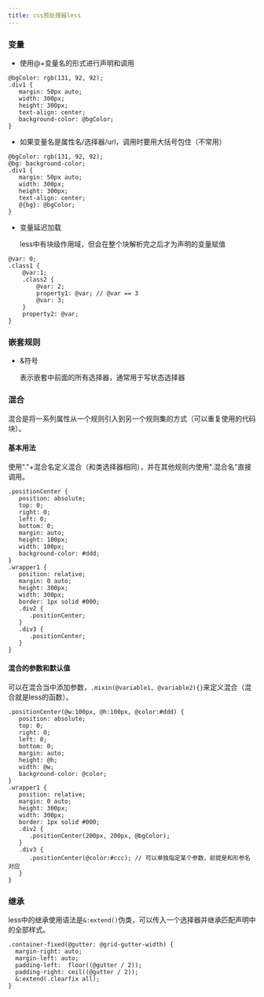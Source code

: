 ```yaml
---
title: css预处理器less
---
```


### 变量

- 使用@+变量名的形式进行声明和调用

```less
@bgColor: rgb(131, 92, 92);
.div1 {
   margin: 50px auto;
   width: 300px;
   height: 300px;
   text-align: center;
   background-color: @bgColor;
}
```

- 如果变量名是属性名/选择器/url，调用时要用大括号包住（不常用）

```less
@bgColor: rgb(131, 92, 92);
@bg: background-color;
.div1 {
   margin: 50px auto;
   width: 300px;
   height: 300px;
   text-align: center;
   @{bg}: @bgColor;
}
```

- 变量延迟加载

  less中有块级作用域，但会在整个块解析完之后才为声明的变量赋值

```less
@var: 0;
.class1 {
	@var:1;
	.class2 {
		@var: 2;
		property1: @var; // @var == 3
		@var: 3;
	}
	property2: @var;
}
```



### 嵌套规则

- &符号

  表示嵌套中前面的所有选择器，通常用于写状态选择器



### 混合

​	混合是将一系列属性从一个规则引入到另一个规则集的方式（可以重复使用的代码块）。

#### 基本用法

​	使用"."+混合名定义混合（和类选择器相同），并在其他规则内使用".混合名"直接调用。

```less
.positionCenter {
   position: absolute;
   top: 0;
   right: 0;
   left: 0;
   bottom: 0;
   margin: auto;
   height: 100px;
   width: 100px;
   background-color: #ddd;
}
.wrapper1 {
   position: relative;
   margin: 0 auto;
   height: 300px;
   width: 300px;
   border: 1px solid #000;
   .div2 {
      .positionCenter;
   }
   .div3 {
      .positionCenter;
   }
}
```

#### 混合的参数和默认值

​	可以在混合当中添加参数，`.mixin(@variable1, @variable2){}`来定义混合（混合就是less的函数）。

```less
.positionCenter(@w:100px, @h:100px, @color:#ddd) {
   position: absolute;
   top: 0;
   right: 0;
   left: 0;
   bottom: 0;
   margin: auto;
   height: @h;
   width: @w;
   background-color: @color;
}
.wrapper1 {
   position: relative;
   margin: 0 auto;
   height: 300px;
   width: 300px;
   border: 1px solid #000;
   .div2 {
      .positionCenter(200px, 200px, @bgColor);
   }
   .div3 {
      .positionCenter(@color:#ccc); // 可以单独指定某个参数，前提是和形参名对应
   }
}
```



### 继承

​	less中的继承使用语法是`&:extend()`伪类，可以传入一个选择器并继承匹配声明中的全部样式。

```less
.container-fixed(@gutter: @grid-gutter-width) {
  margin-right: auto;
  margin-left: auto;
  padding-left:  floor((@gutter / 2));
  padding-right: ceil((@gutter / 2));
  &:extend(.clearfix all);
}
```

